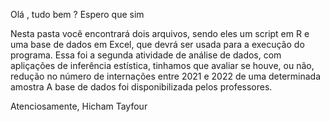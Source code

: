 Olá , tudo bem ? Espero que sim 

Nesta pasta você encontrará dois arquivos, sendo eles um script em R e 
uma base de dados em Excel, que devrá ser usada para a execução do programa.
Essa foi a segunda atividade de análise de dados, com apliçações de inferência
estística, tinhamos que avaliar se houve, ou não, redução no número de internações
entre 2021 e 2022 de uma determinada amostra
A base de dados foi disponibilizada pelos professores.

Atenciosamente,
  Hicham Tayfour
